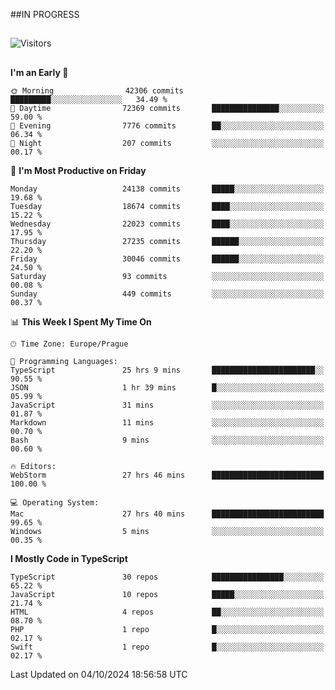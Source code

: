 ##IN PROGRESS
##
![Visitors](https://komarev.com/ghpvc/?username=petrbui&style=for-the-badge&label=Visitors+👀)



##
<!--
[![My GitHub stats](https://github-readme-stats.vercel.app/api?username=petrbui&theme=github_dark)](https://github.com/anuraghazra/github-readme-stats)

[![My wakatime stats](https://github-readme-stats.vercel.app/api/wakatime?username=petrbui&theme=github_dark)](https://github.com/anuraghazra/github-readme-stats)
-->
<!--START_SECTION:waka-->
**I'm an Early 🐤** 

```text
🌞 Morning                42306 commits       █████████░░░░░░░░░░░░░░░░   34.49 % 
🌆 Daytime                72369 commits       ███████████████░░░░░░░░░░   59.00 % 
🌃 Evening                7776 commits        ██░░░░░░░░░░░░░░░░░░░░░░░   06.34 % 
🌙 Night                  207 commits         ░░░░░░░░░░░░░░░░░░░░░░░░░   00.17 % 
```
📅 **I'm Most Productive on Friday** 

```text
Monday                   24138 commits       █████░░░░░░░░░░░░░░░░░░░░   19.68 % 
Tuesday                  18674 commits       ████░░░░░░░░░░░░░░░░░░░░░   15.22 % 
Wednesday                22023 commits       ████░░░░░░░░░░░░░░░░░░░░░   17.95 % 
Thursday                 27235 commits       ██████░░░░░░░░░░░░░░░░░░░   22.20 % 
Friday                   30046 commits       ██████░░░░░░░░░░░░░░░░░░░   24.50 % 
Saturday                 93 commits          ░░░░░░░░░░░░░░░░░░░░░░░░░   00.08 % 
Sunday                   449 commits         ░░░░░░░░░░░░░░░░░░░░░░░░░   00.37 % 
```


📊 **This Week I Spent My Time On** 

```text
🕑︎ Time Zone: Europe/Prague

💬 Programming Languages: 
TypeScript               25 hrs 9 mins       ███████████████████████░░   90.55 % 
JSON                     1 hr 39 mins        █░░░░░░░░░░░░░░░░░░░░░░░░   05.99 % 
JavaScript               31 mins             ░░░░░░░░░░░░░░░░░░░░░░░░░   01.87 % 
Markdown                 11 mins             ░░░░░░░░░░░░░░░░░░░░░░░░░   00.70 % 
Bash                     9 mins              ░░░░░░░░░░░░░░░░░░░░░░░░░   00.60 % 

🔥 Editors: 
WebStorm                 27 hrs 46 mins      █████████████████████████   100.00 % 

💻 Operating System: 
Mac                      27 hrs 40 mins      █████████████████████████   99.65 % 
Windows                  5 mins              ░░░░░░░░░░░░░░░░░░░░░░░░░   00.35 % 
```

**I Mostly Code in TypeScript** 

```text
TypeScript               30 repos            ████████████████░░░░░░░░░   65.22 % 
JavaScript               10 repos            █████░░░░░░░░░░░░░░░░░░░░   21.74 % 
HTML                     4 repos             ██░░░░░░░░░░░░░░░░░░░░░░░   08.70 % 
PHP                      1 repo              █░░░░░░░░░░░░░░░░░░░░░░░░   02.17 % 
Swift                    1 repo              █░░░░░░░░░░░░░░░░░░░░░░░░   02.17 % 
```




 Last Updated on 04/10/2024 18:56:58 UTC
<!--END_SECTION:waka-->
